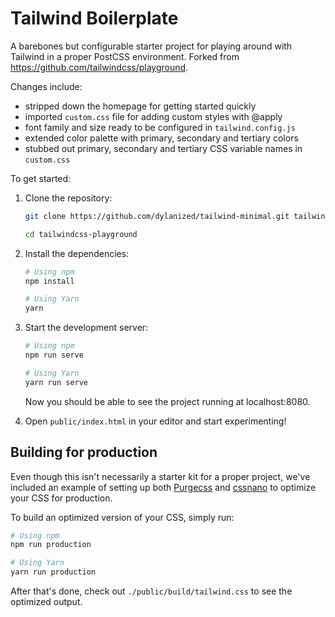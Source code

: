 # Tailwind Boilerplate

A barebones but configurable starter project for playing around with Tailwind in a proper PostCSS environment. Forked from https://github.com/tailwindcss/playground.

Changes include:
- stripped down the homepage for getting started quickly
- imported `custom.css` file for adding custom styles with @apply
- font family and size ready to be configured in `tailwind.config.js`
- extended color palette with primary, secondary and tertiary colors
- stubbed out primary, secondary and tertiary CSS variable names in `custom.css`

To get started:

1. Clone the repository:

    ```bash
    git clone https://github.com/dylanized/tailwind-minimal.git tailwind-minimal

    cd tailwindcss-playground
    ```

2. Install the dependencies:

    ```bash
    # Using npm
    npm install

    # Using Yarn
    yarn
    ```

3. Start the development server:

    ```bash
    # Using npm
    npm run serve

    # Using Yarn
    yarn run serve
    ```

    Now you should be able to see the project running at localhost:8080.

4. Open `public/index.html` in your editor and start experimenting!

## Building for production

Even though this isn't necessarily a starter kit for a proper project, we've included an example of setting up both [Purgecss](https://www.purgecss.com/) and [cssnano](https://cssnano.co/) to optimize your CSS for production.

To build an optimized version of your CSS, simply run:

```bash
# Using npm
npm run production

# Using Yarn
yarn run production
```

After that's done, check out `./public/build/tailwind.css` to see the optimized output.
